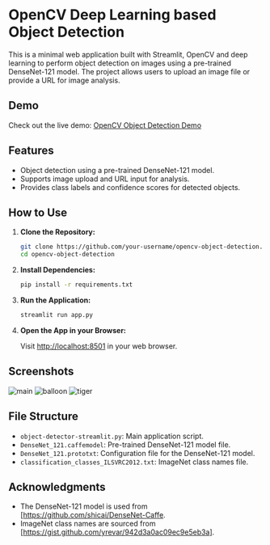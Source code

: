 # OpenCV Deep Learning based Object Detection

This is a minimal web application built with Streamlit, OpenCV and deep learning to perform object detection on images using a pre-trained DenseNet-121 model. The project allows users to upload an image file or provide a URL for image analysis.

## Demo

Check out the live demo: [OpenCV Object Detection Demo](https://tejjus-object-detector-opencv.streamlit.app/)

## Features

- Object detection using a pre-trained DenseNet-121 model.
- Supports image upload and URL input for analysis.
- Provides class labels and confidence scores for detected objects.

## How to Use

1. **Clone the Repository:**

    ```bash
    git clone https://github.com/your-username/opencv-object-detection.git
    cd opencv-object-detection
    ```

2. **Install Dependencies:**

    ```bash
    pip install -r requirements.txt
    ```

3. **Run the Application:**

    ```bash
    streamlit run app.py
    ```

4. **Open the App in your Browser:**

    Visit [http://localhost:8501](http://localhost:8501) in your web browser.

## Screenshots
![main](https://github.com/Tejjus/object-detector-opencv/assets/112795549/22854bcd-ba4d-4d3c-84b3-3335a05fd337)
![balloon](https://github.com/Tejjus/object-detector-opencv/assets/112795549/617a6968-d609-486e-8062-c3d7dd144f09)
![tiger](https://github.com/Tejjus/object-detector-opencv/assets/112795549/190c8bf5-2b77-470d-b349-69c4ac6399fd)

    
## File Structure

- `object-detector-streamlit.py`: Main application script.
- `DenseNet_121.caffemodel`: Pre-trained DenseNet-121 model file.
- `DenseNet_121.prototxt`: Configuration file for the DenseNet-121 model.
- `classification_classes_ILSVRC2012.txt`: ImageNet class names file.

## Acknowledgments

- The DenseNet-121 model is used from [https://github.com/shicai/DenseNet-Caffe.
- ImageNet class names are sourced from [https://gist.github.com/yrevar/942d3a0ac09ec9e5eb3a].
